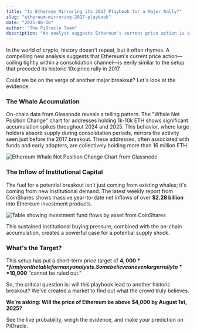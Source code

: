 ```yaml
---
title: "Is Ethereum Mirroring its 2017 Playbook for a Major Rally?"
slug: "ethereum-mirroring-2017-playbook"
date: "2025-06-16"
author: "The PiOracle Team"
description: "An analyst suggests Ethereum's current price action is similar to what preceded a 10x rally in 2017. We look at the on-chain data and ask the question."
---
```


In the world of crypto, history doesn't repeat, but it often rhymes. A compelling new analysis suggests that Ethereum's current price action—coiling tightly within a consolidation channel—is eerily similar to the setup that preceded its historic 10x price rally in 2017.

Could we be on the verge of another major breakout? Let's look at the evidence.

### The Whale Accumulation

On-chain data from Glassnode reveals a telling pattern. The "Whale Net Position Change" chart for addresses holding 1k-10k ETH shows significant accumulation spikes throughout 2024 and 2025. This behavior, where large holders absorb supply during consolidation periods, mirrors the activity seen just before the 2017 breakout. These addresses, often associated with funds and early adopters, are collectively holding more than 16 million ETH.

![Ethereum Whale Net Position Change Chart from Glassnode](/images/blog/eth-whale-net-position-glassnode.png)

### The Inflow of Institutional Capital

The fuel for a potential breakout isn't just coming from existing whales; it's coming from new institutional demand. The latest weekly report from CoinShares shows massive year-to-date net inflows of over **$2.28 billion** into Ethereum investment products.

![Table showing investment fund flows by asset from CoinShares](/images/blog/eth-flows-by-asset-coinshares.png)

This sustained institutional buying pressure, combined with the on-chain accumulation, creates a powerful case for a potential supply shock.

### What's the Target?

This setup has put a short-term price target of **$4,000** firmly on the table for many analysts. Some believe an even larger rally to **$10,000** "cannot be ruled out."

So, the critical question is: will this playbook lead to another historic breakout? We've created a market to find out what the crowd truly believes.

**We're asking: Will the price of Ethereum be above $4,000 by August 1st, 2025?**

See the live probability, weigh the evidence, and make your prediction on PiOracle.